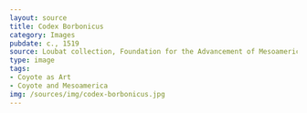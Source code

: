 ```yaml
---
layout: source
title: Codex Borbonicus
category: Images
pubdate: c., 1519
source: Loubat collection, Foundation for the Advancement of Mesoamerican Studies (FAMSI)
type: image
tags: 
- Coyote as Art
- Coyote and Mesoamerica
img: /sources/img/codex-borbonicus.jpg 
---
```

